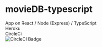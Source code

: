 # movieDB-typescript

App on React / Node (Express) / TypeScript <br>
Heroku<br>
CircleCi<br>
![CircleCI Badge](https://circleci.com/gh/julieLyM/movieDB-typescript.svg?style=svg)
